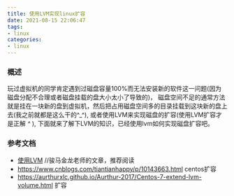 ```yaml
---
title: 使用LVM实现linux扩容
date: 2021-08-15 22:06:47
tags:
- linux
categories:
- linux
---
```


### 概述

​	玩过虚拟机的同学肯定遇到过磁盘容量100%而无法安装新的软件这一问题(因为磁盘分配不合理或者磁盘挂载的盘大小太小了导致的)， 磁盘空间不足的通常方法就是挂在一块新的盘到虚拟机，然后把占用磁盘空间多的目录挂载到这块新的盘上去(我之前就都是这么干的^_^), 或者使用LVM来实现磁盘的扩容(使用LVM扩容才是正解 _^_  ), 下面就来了解下LVM的知识，已经使用lvm如何实现磁盘扩容吧。

### 参考文档

- [使用LVM](https://www.junmajinlong.com/linux/lvm/)   //骏马金龙老师的文章，推荐阅读
- https://www.cnblogs.com/tiantianhappy/p/10143663.html centos扩容
- https://aurthurxlc.github.io/Aurthur-2017/Centos-7-extend-lvm-volume.html   扩容